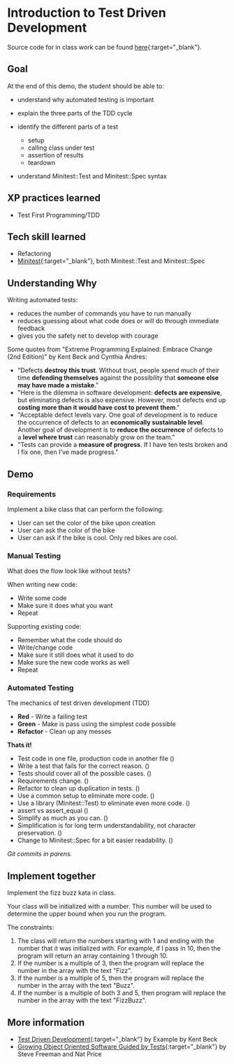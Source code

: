 # Introduction to Test Driven Development

Source code for in class work can be found [here](https://github.com/Galvanize-IT/testingDemo){:target="_blank"}.

## Goal
At the end of this demo, the student should be able to:

* understand why automated testing is important
* explain the three parts of the TDD cycle
* identify the different parts of a test
    * setup
    * calling class under test
    * assertion of results
    * teardown

* understand Minitest::Test and Minitest::Spec syntax

## XP practices learned
* Test First Programming/TDD

## Tech skill learned
* Refactoring
* [Minitest](https://github.com/seattlerb/minitest){:target="_blank"}, both Minitest::Test and Minitest::Spec

## Understanding Why

Writing automated tests:

* reduces the number of commands you have to run manually
* reduces guessing about what code does or will do through immediate feedback
* gives you the safety net to develop with courage

Some quotes from "Extreme Programming Explained: Embrace Change (2nd Edition)" by Kent Beck and Cynthia Andres:

* "Defects **destroy this trust**. Without trust, people spend much of their time **defending themselves** against the possibility that **someone else may have made a mistake**."
* "Here is the dilemma in software development: **defects are expensive**, but eliminating defects is also expensive. However, most defects end up **costing more than it would have cost to prevent them**."
* "Acceptable defect levels vary. One goal of development is to reduce the occurrence of defects to an **economically sustainable level**. Another goal of development is to **reduce the occurrence** of defects to a **level where trust** can reasonably grow on the team."
* "Tests can provide a **measure of progress**. If I have ten tests broken and I fix one, then I've made progress."

## Demo

### Requirements

Implement a bike class that can perform the following:

* User can set the color of the bike upon creation
* User can ask the color of the bike
* User can ask if the bike is cool. Only red bikes are cool.

### Manual Testing
What does the flow look like without tests?

When writing new code:

* Write some code
* Make sure it does what you want
* Repeat

Supporting existing code:

* Remember what the code should do
* Write/change code
* Make sure it still does what it used to do
* Make sure the new code works as well
* Repeat

### Automated Testing

The mechanics of test driven development (TDD)

* **Red** - Write a failing test
* **Green** - Make is pass using the simplest code possible
* **Refactor** - Clean up any messes

**Thats it!**

* Test code in one file, production code in another file ()
* Write a test that fails for the correct reason. ()
* Tests should cover all of the possible cases. ()
* Requirements change. ()
* Refactor to clean up duplication in tests. ()
* Use a common setup to eliminate more code. ()
* Use a library (Minitest::Test) to eliminate even more code. ()
* assert vs assert_equal ()
* Simplify as much as you can. ()
* Simplification is for long term understandability, not character preservation. ()
* Change to Minitest::Spec for a bit easier readability. ()

*Git commits in parens.*

## Implement together

Implement the fizz buzz kata in class.

Your class will be initialized with a number. This number will be used to determine the upper bound when you run the program.

The constraints:

1. The class will return the numbers starting with 1 and ending with the number that it was initialized with. For example, if I
pass in 10, then the program will return an array containing 1 through 10.
1. If the number is a multiple of 3, then the program will replace the number in the array with the text "Fizz".
1. If the number is a multiple of 5, then the program will replace the number in the array with the text "Buzz".
1. If the number is a multiple of both 3 and 5, then program will replace the number in the array with the text "FizzBuzz".

## More information

* [Test Driven Development](http://www.amazon.com/Test-Driven-Development-By-Example/dp/0321146530){:target="_blank"} by Example by Kent Beck
* [Growing Object Oriented Software Guided by Tests](http://www.amazon.com/Growing-Object-Oriented-Software-Guided-Tests/dp/0321503627){:target="_blank"} by Steve Freeman and Nat Price